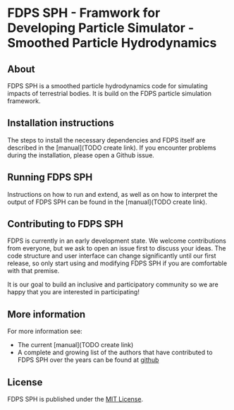 FDPS SPH - Framwork for Developing Particle Simulator - Smoothed Particle Hydrodynamics
===========================================================

About
-----

FDPS SPH is a smoothed particle hydrodynamics code for simulating
impacts of terrestrial bodies. It is build on the FDPS particle
simulation framework.


Installation instructions
-------------------------

The steps to install the necessary dependencies and FDPS itself are described
in the [manual](TODO create link). If you encounter
problems during the installation, please open a Github issue. 


Running FDPS SPH
----------------------------

Instructions on how to run and extend, as well as on how to interpret the
output of FDPS SPH can be found in the [manual](TODO create link). 

Contributing to FDPS SPH
----------------------

FDPS is currently in an early development state. We welcome contributions
from everyone, but we ask to open an issue first to discuss your ideas.
The code structure and user interface can change significantly until
our first release, so only start using and modifying FDPS SPH if you
are comfortable with that premise.

It is our goal to build an inclusive
and participatory community so we are happy that you are interested in
participating! 


More information
----------------

For more information see:
 - The current [manual](TODO create link)
 - A complete and growing list of the authors that have contributed to FDPS SPH over the years can be found at [github](https://github.com/geodynamics/aspect/graphs/contributors)


License
-------

FDPS SPH is published under the [MIT License](LICENSE).
